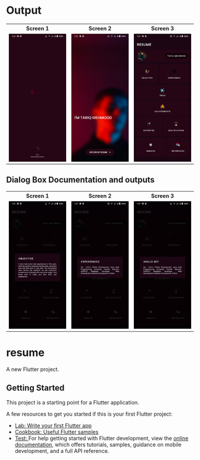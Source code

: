 

<h1>Output</h1>
<table>
    <tr>
        <th>Screen 1</th>
        <th>Screen 2</th>
        <th>Screen 3</th>
    </tr>
    <tr>
        <td><img src= "https://github.com/TariqMehmood1004/resumeApp/blob/main/output/1.jpg" alt="Output results"></td>
        <td><img src= "https://github.com/TariqMehmood1004/resumeApp/blob/main/output/2.jpg" alt="Output results"></td>
        <td><img src= "https://github.com/TariqMehmood1004/resumeApp/blob/main/output/3.jpg" alt="Output results"></td>
    </tr>
</table>


## Dialog Box Documentation and outputs

<table>
    <tr>
        <th>Screen 1</th>
        <th>Screen 2</th>
        <th>Screen 3</th>
    </tr>
    <tr>
        <td><img src= "https://github.com/TariqMehmood1004/resumeApp/blob/main/output/4.jpg" alt="Output results"></td>
        <td><img src= "https://github.com/TariqMehmood1004/resumeApp/blob/main/output/5.jpg" alt="Output results"></td>
        <td><img src= "https://github.com/TariqMehmood1004/resumeApp/blob/main/output/6.jpg" alt="Output results"></td>
    </tr>
</table>

# resume
A new Flutter project.

## Getting Started

This project is a starting point for a Flutter application.

A few resources to get you started if this is your first Flutter project:

- [Lab: Write your first Flutter app](https://docs.flutter.dev/get-started/codelab)
- [Cookbook: Useful Flutter samples](https://docs.flutter.dev/cookbook)
- [Test: ](htttps://www.google.com)
For help getting started with Flutter development, view the
[online documentation](https://docs.flutter.dev/), which offers tutorials,
samples, guidance on mobile development, and a full API reference.


